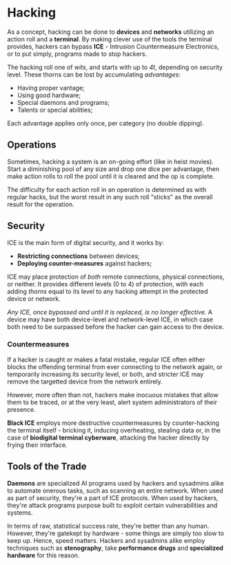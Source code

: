 # Hacking

As a concept, hacking can be done to **devices** and **networks** utilizing an action roll and a **terminal**. By making clever use of the tools the terminal provides, hackers can bypass **ICE** - Intrusion Countermeasure Electronics, or to put simply, programs made to stop hackers.

The hacking roll one of _wits_, and starts with up to _4t_, depending on security level. These thorns can be lost by accumulating _advantages_:

- Having proper vantage;
- Using good hardware;
- Special daemons and programs;
- Talents or special abilities;

Each advantage applies only once, per category (no double dipping).

## Operations

Sometimes, hacking a system is an on-going effort (like in heist movies). Start a diminishing pool of any size and drop one dice per advantage, then make action rolls to roll the pool until it is cleared and the op is complete.

The difficulty for each action roll in an operation is determined as with regular hacks, but the worst result in any such roll "sticks" as the overall result for the operation.

## Security

ICE is the main form of digital security, and it works by:

- **Restricting connections** between devices;
- **Deploying counter-measures** against hackers;

ICE may place protection of _both_ remote connections, physical connections, or neither. It provides different levels (0 to 4) of protection, with each adding _thorns_ equal to its level to any hacking attempt in the protected device or network.

_Any ICE, once bypassed and until it is replaced, is no longer effective._ A device may have both device-level and network-level ICE, in which case both need to be surpassed before the hacker can gain access to the device.

### Countermeasures

If a hacker is caught or makes a fatal mistake, regular ICE often either blocks the offending terminal from ever connecting to the network again, or temporarily increasing its security level, or both, and stricter ICE may remove the targetted device from the network entirely.

However, more often than not, hackers make inocuous mistakes that allow them to be traced, or at the very least, alert system administrators of their presence.

**Black ICE** employs more destructive countermeasures by counter-hacking the terminal itself - bricking it, inducing overheating, stealing data or, in the case of **biodigital terminal cyberware**, attacking the hacker directly by frying their interface.

## Tools of the Trade

**Daemons** are specialized AI programs used by hackers and sysadmins alike to automate onerous tasks, such as scanning an entire network. When used as part of security, they're a part of ICE protocols. When used by hackers, they're attack programs purpose built to exploit certain vulnerabilities and systems.

In terms of raw, statistical success rate, they're better than any human. However, they're gatekept by hardware - some things are simply too slow to keep up. Hence, speed matters. Hackers and sysadmins alike employ techniques such as **stenography**, take **performance drugs** and **specialized hardware** for this reason.
